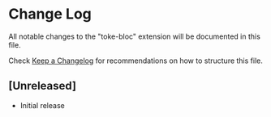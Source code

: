 # Change Log

All notable changes to the "toke-bloc" extension will be documented in this file.

Check [Keep a Changelog](http://keepachangelog.com/) for recommendations on how to structure this file.

## [Unreleased]

- Initial release